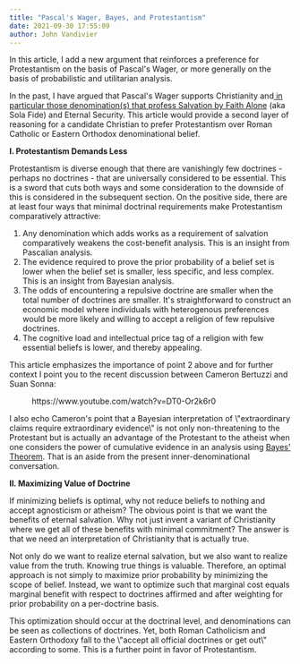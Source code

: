 ```yaml
---
title: "Pascal's Wager, Bayes, and Protestantism"
date: 2021-09-30 17:55:09
author: John Vandivier
---
```




<!-- wp:paragraph -->
<p>In this article, I add a new argument that reinforces a preference for Protestantism on the basis of Pascal's Wager, or more generally on the basis of probabilistic and utilitarian analysis.</p>
<!-- /wp:paragraph -->

<!-- wp:paragraph -->
<p>In the past, I have argued that Pascal's Wager supports Christianity and<a href=\"https://www.afterecon.com/philosophy-religion-and-apologetics/6-reasons-to-prefer-christianity-to-mormonism/\"> in particular those denomination(s) that profess Salvation by Faith Alone</a> (aka Sola Fide) and Eternal Security. This article would provide a second layer of reasoning for a candidate Christian to prefer Protestantism over Roman Catholic or Eastern Orthodox denominational belief.</p>
<!-- /wp:paragraph -->

<!-- wp:paragraph -->
<p><strong>I. Protestantism Demands Less</strong></p>
<!-- /wp:paragraph -->

<!-- wp:paragraph -->
<p>Protestantism is diverse enough that there are vanishingly few doctrines - perhaps no doctrines - that are universally considered to be essential. This is a sword that cuts both ways and some consideration to the downside of this is considered in the subsequent section. On the positive side, there are at least four ways that minimal doctrinal requirements make Protestantism comparatively attractive:</p>
<!-- /wp:paragraph -->

<!-- wp:list {\"ordered\":true} -->
<ol><li>Any denomination which adds works as a requirement of salvation comparatively weakens the cost-benefit analysis. This is an insight from Pascalian analysis.</li><li>The evidence required to prove the prior probability of a belief set is lower when the belief set is smaller, less specific, and less complex. This is an insight from Bayesian analysis.</li><li>The odds of encountering a repulsive doctrine are smaller when the total number of doctrines are smaller. It's straightforward to construct an economic model where individuals with heterogenous preferences would be more likely and willing to accept a religion of few repulsive doctrines.</li><li>The cognitive load and intellectual price tag of a religion with few essential beliefs is lower, and thereby appealing.</li></ol>
<!-- /wp:list -->

<!-- wp:paragraph -->
<p>This article emphasizes the importance of point 2 above and for further context I point you to the recent discussion between Cameron Bertuzzi and Suan Sonna:</p>
<!-- /wp:paragraph -->

<!-- wp:embed {\"url\":\"https://www.youtube.com/watch?v=DT0-Or2k6r0\",\"type\":\"video\",\"providerNameSlug\":\"youtube\",\"responsive\":true,\"className\":\"wp-embed-aspect-16-9 wp-has-aspect-ratio\"} -->
<figure class=\"wp-block-embed is-type-video is-provider-youtube wp-block-embed-youtube wp-embed-aspect-16-9 wp-has-aspect-ratio\"><div class=\"wp-block-embed__wrapper\">
https://www.youtube.com/watch?v=DT0-Or2k6r0
</div></figure>
<!-- /wp:embed -->

<!-- wp:paragraph -->
<p>I also echo Cameron's point that a Bayesian interpretation of \"extraordinary claims require extraordinary evidence\" is not only non-threatening to the Protestant but is actually an advantage of the Protestant to the atheist when one considers the power of cumulative evidence in an analysis using <a href=\"https://en.wikipedia.org/wiki/Bayes%27_theorem\">Bayes' Theorem</a>. That is an aside from the present inner-denominational conversation.</p>
<!-- /wp:paragraph -->

<!-- wp:paragraph -->
<p><strong>II. Maximizing Value of Doctrine</strong></p>
<!-- /wp:paragraph -->

<!-- wp:paragraph -->
<p>If minimizing beliefs is optimal, why not reduce beliefs to nothing and accept agnosticism or atheism? The obvious point is that we want the benefits of eternal salvation. Why not just invent a variant of Christianity where we get all of these benefits with minimal commitment? The answer is that we need an interpretation of Christianity that is actually true.</p>
<!-- /wp:paragraph -->

<!-- wp:paragraph -->
<p>Not only do we want to realize eternal salvation, but we also want to realize value from the truth. Knowing true things is valuable. Therefore, an optimal approach is not simply to maximize prior probability by minimizing the scope of belief. Instead, we want to optimize such that marginal cost equals marginal benefit with respect to doctrines affirmed and after weighting for prior probability on a per-doctrine basis.</p>
<!-- /wp:paragraph -->

<!-- wp:paragraph -->
<p>This optimization should occur at the doctrinal level, and denominations can be seen as collections of doctrines. Yet, both Roman Catholicism and Eastern Orthodoxy fall to the \"accept all official doctrines or get out\" according to some. This is a further point in favor of Protestantism.</p>
<!-- /wp:paragraph -->